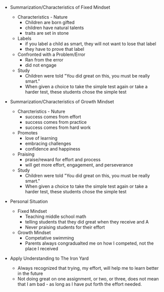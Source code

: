 * Summarization/Characteristics of Fixed Mindset
  * Characteristics - Nature
    * Children are born gifted
    * children have natural talents
    * traits are set in stone
  * Labels
    * if you label a child as smart, they will not want to lose that label
    * they have to prove that label
  * Confronted with a Problem/Error
    * Ran from the error
    * did not engage
  * Study
    * Children were told "You did great on this, you must be really smart."
    * When given a choice to take the simple test again or take a harder test, these students chose the simple test

* Summarization/Characteristics of Growth Mindset
  * Charcteristics - Nuture
    * success comes from effort
    * success comes from practice
    * success comes from hard work
  * Promotes
    * love of learning
    * embracing challenges
    * confidence and happiness
  * Praising
    * praise/reward for effort and process
    * will get more effort, engagement, and perseverance
  * Study
    * Children were told "You did great on this, you must be really smart."
    * When given a choice to take the simple test again or take a harder test, these students chose the simple test
    
* Personal Situation
  * Fixed Mindset
    * Teaching middle school math
    * telling students that they did great when they receive and A
    * Never praising students for their effort
  * Growth Mindset
    * Competative swimming
    * Parents always congradualted me on how I competed, not the place I received
    
* Apply Understanding to The Iron Yard
  * Always recognized that trying, my effort, will help me to learn better in the future
  * Not doing great on one assignment, or two, or three, does not mean that I am bad - as long as I have put forth the effort needed. 
